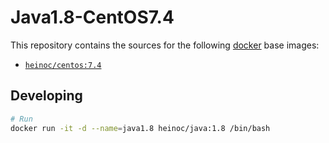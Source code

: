 
# Java1.8-CentOS7.4


This repository contains the sources for the following [docker](https://docker.io) base images:
- [`heinoc/centos:7.4`](https://hub.docker.com/r/heinoc/centos/)


## Developing

```bash
# Run
docker run -it -d --name=java1.8 heinoc/java:1.8 /bin/bash
```
